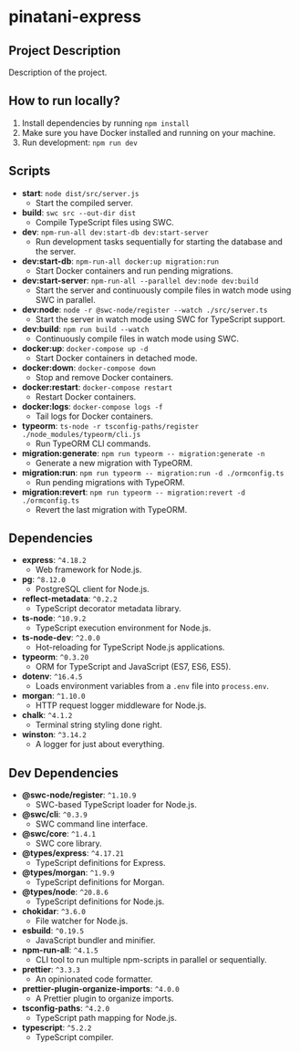# pinatani-express

## Project Description

Description of the project.

## How to run locally?

1. Install dependencies by running `npm install`
2. Make sure you have Docker installed and running on your machine.
3. Run development: `npm run dev`

## Scripts

- **start**: `node dist/src/server.js`
  - Start the compiled server.
- **build**: `swc src --out-dir dist`
  - Compile TypeScript files using SWC.
- **dev**: `npm-run-all dev:start-db dev:start-server`
  - Run development tasks sequentially for starting the database and the server.
- **dev:start-db**: `npm-run-all docker:up migration:run`
  - Start Docker containers and run pending migrations.
- **dev:start-server**: `npm-run-all --parallel dev:node dev:build`
  - Start the server and continuously compile files in watch mode using SWC in parallel.
- **dev:node**: `node -r @swc-node/register --watch ./src/server.ts`
  - Start the server in watch mode using SWC for TypeScript support.
- **dev:build**: `npm run build --watch`
  - Continuously compile files in watch mode using SWC.
- **docker:up**: `docker-compose up -d`
  - Start Docker containers in detached mode.
- **docker:down**: `docker-compose down`
  - Stop and remove Docker containers.
- **docker:restart**: `docker-compose restart`
  - Restart Docker containers.
- **docker:logs**: `docker-compose logs -f`
  - Tail logs for Docker containers.
- **typeorm**: `ts-node -r tsconfig-paths/register ./node_modules/typeorm/cli.js`
  - Run TypeORM CLI commands.
- **migration:generate**: `npm run typeorm -- migration:generate -n`
  - Generate a new migration with TypeORM.
- **migration:run**: `npm run typeorm -- migration:run -d ./ormconfig.ts`
  - Run pending migrations with TypeORM.
- **migration:revert**: `npm run typeorm -- migration:revert -d ./ormconfig.ts`
  - Revert the last migration with TypeORM.

## Dependencies

- **express**: `^4.18.2`
  - Web framework for Node.js.
- **pg**: `^8.12.0`
  - PostgreSQL client for Node.js.
- **reflect-metadata**: `^0.2.2`
  - TypeScript decorator metadata library.
- **ts-node**: `^10.9.2`
  - TypeScript execution environment for Node.js.
- **ts-node-dev**: `^2.0.0`
  - Hot-reloading for TypeScript Node.js applications.
- **typeorm**: `^0.3.20`
  - ORM for TypeScript and JavaScript (ES7, ES6, ES5).
- **dotenv**: `^16.4.5`
  - Loads environment variables from a `.env` file into `process.env`.
- **morgan**: `^1.10.0`
  - HTTP request logger middleware for Node.js.
- **chalk**: `^4.1.2`
  - Terminal string styling done right.
- **winston**: `^3.14.2`
  - A logger for just about everything.

## Dev Dependencies

- **@swc-node/register**: `^1.10.9`
  - SWC-based TypeScript loader for Node.js.
- **@swc/cli**: `^0.3.9`
  - SWC command line interface.
- **@swc/core**: `^1.4.1`
  - SWC core library.
- **@types/express**: `^4.17.21`
  - TypeScript definitions for Express.
- **@types/morgan**: `^1.9.9`
  - TypeScript definitions for Morgan.
- **@types/node**: `^20.8.6`
  - TypeScript definitions for Node.js.
- **chokidar**: `^3.6.0`
  - File watcher for Node.js.
- **esbuild**: `^0.19.5`
  - JavaScript bundler and minifier.
- **npm-run-all**: `^4.1.5`
  - CLI tool to run multiple npm-scripts in parallel or sequentially.
- **prettier**: `^3.3.3`
  - An opinionated code formatter.
- **prettier-plugin-organize-imports**: `^4.0.0`
  - A Prettier plugin to organize imports.
- **tsconfig-paths**: `^4.2.0`
  - TypeScript path mapping for Node.js.
- **typescript**: `^5.2.2`
  - TypeScript compiler.

